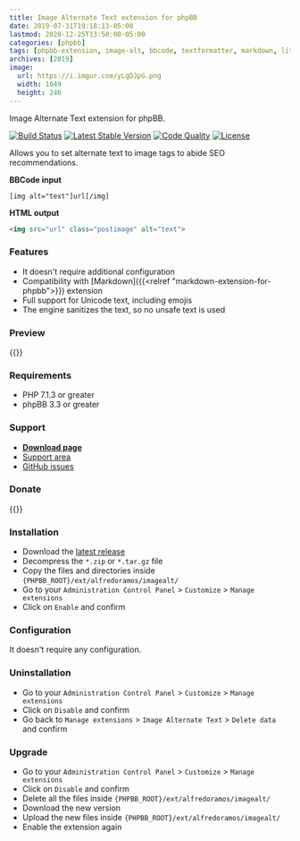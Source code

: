```yaml
---
title: Image Alternate Text extension for phpBB
date: 2019-07-31T19:18:13-05:00
lastmod: 2020-12-25T13:50:00-05:00
categories: [phpbb]
tags: [phpbb-extension, image-alt, bbcode, textformatter, markdown, litedown]
archives: [2019]
image:
  url: https://i.imgur.com/yLgDJpG.png
  width: 1049
  height: 246
---
```

Image Alternate Text extension for phpBB.

[![Build Status](https://img.shields.io/github/workflow/status/AlfredoRamos/phpbb-ext-image-alt/GitHub%20Actions%20CI?style=flat-square)](https://github.com/AlfredoRamos/phpbb-ext-hide/actions)
[![Latest Stable Version](https://img.shields.io/github/tag/AlfredoRamos/phpbb-ext-image-alt.svg?label=stable&style=flat-square)](https://github.com/AlfredoRamos/phpbb-ext-image-alt/releases)
[![Code Quality](https://img.shields.io/codacy/grade/f06ec0db39c049fc8883b6c65e10405a.svg?style=flat-square)](https://app.codacy.com/gh/AlfredoRamos/phpbb-ext-image-alt/dashboard)
[![License](https://img.shields.io/github/license/AlfredoRamos/phpbb-ext-image-alt.svg?style=flat-square)](https://raw.githubusercontent.com/AlfredoRamos/phpbb-ext-image-alt/master/license.txt)

Allows you to set alternate text to image tags to abide SEO recommendations.

**BBCode input**

```text
[img alt="text"]url[/img]
```

**HTML output**

```html
<img src="url" class="postimage" alt="text">
```

<!--more-->
### Features

- It doesn't require additional configuration
- Compatibility with [Markdown]({{<relref "markdown-extension-for-phpbb">}}) extension
- Full support for Unicode text, including emojis
- The engine sanitizes the text, so no unsafe text is used

### Preview

{{<preview src="https://i.imgur.com/yLgDJpG.png" alt="Generated HTML code" imgclass="img-fluid d-block mx-auto mb-3">}}

### Requirements

- PHP 7.1.3 or greater
- phpBB 3.3 or greater

### Support

- [**Download page**](https://www.phpbb.com/customise/db/extension/image_alternate_text/)
- [Support area](https://www.phpbb.com/customise/db/extension/image_alternate_text/support)
- [GitHub issues](https://github.com/AlfredoRamos/phpbb-ext-image-alt/issues)

### Donate

{{<donate>}}

### Installation

- Download the [latest release](https://github.com/AlfredoRamos/phpbb-ext-image-alt/releases)
- Decompress the `*.zip` or `*.tar.gz` file
- Copy the files and directories inside `{PHPBB_ROOT}/ext/alfredoramos/imagealt/`
- Go to your `Administration Control Panel` > `Customize` > `Manage extensions`
- Click on `Enable` and confirm

### Configuration

It doesn't require any configuration.

### Uninstallation

- Go to your `Administration Control Panel` > `Customize` > `Manage extensions`
- Click on `Disable` and confirm
- Go back to `Manage extensions` > `Image Alternate Text` > `Delete data` and confirm

### Upgrade

- Go to your `Administration Control Panel` > `Customize` > `Manage extensions`
- Click on `Disable` and confirm
- Delete all the files inside `{PHPBB_ROOT}/ext/alfredoramos/imagealt/`
- Download the new version
- Upload the new files inside `{PHPBB_ROOT}/ext/alfredoramos/imagealt/`
- Enable the extension again
